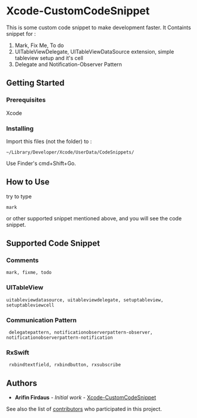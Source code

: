 # Xcode-CustomCodeSnippet

This is some custom code snippet to make development faster. It Containts snippet for : 
1. Mark, Fix Me, To do
2. UITableViewDelegate, UITableViewDataSource extension, simple tableview setup and it's cell
3. Delegate and Notification-Observer Pattern

## Getting Started

### Prerequisites

Xcode

### Installing

Import this files (not the folder) to :
```
~/Library/Developer/Xcode/UserData/CodeSnippets/
```
Use Finder's cmd+Shift+Go.

## How to Use

try to type 
```
mark
```
or other supported snippet mentioned above, and you will see the code snippet.

## Supported Code Snippet

### Comments
```
mark, fixme, todo
```

### UITableView
```
uitableviewdatasource, uitableviewdelegate, setuptableview, setuptableviewcell
```

### Communication Pattern
```
 delegatepattern, notificationobserverpattern-observer, notificationobserverpattern-notification
```

### RxSwift
```
 rxbindtextfield, rxbindbutton, rxsubscribe
```


## Authors

* **Arifin Firdaus** - *Initial work* - [Xcode-CustomCodeSnippet](https://github.com/arifinfrds/Xcode-CustomCodeSnippet)

See also the list of [contributors](https://github.com/arifinfrds/Xcode-CustomCodeSnippet/contributors) who participated in this project.
